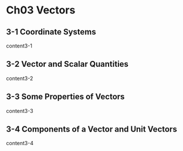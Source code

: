 # Ch03 Vectors


## 3-1 Coordinate Systems
content3-1

## 3-2 Vector and Scalar Quantities
content3-2

## 3-3 Some Properties of Vectors
content3-3

## 3-4 Components of a Vector and Unit Vectors
content3-4
